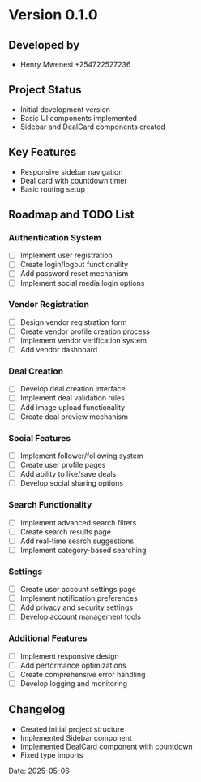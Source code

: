# Version 0.1.0

## Developed by
- Henry Mwenesi +254722527236

## Project Status
- Initial development version
- Basic UI components implemented
- Sidebar and DealCard components created

## Key Features
- Responsive sidebar navigation
- Deal card with countdown timer
- Basic routing setup

## Roadmap and TODO List

### Authentication System
- [ ] Implement user registration
- [ ] Create login/logout functionality
- [ ] Add password reset mechanism
- [ ] Implement social media login options

### Vendor Registration
- [ ] Design vendor registration form
- [ ] Create vendor profile creation process
- [ ] Implement vendor verification system
- [ ] Add vendor dashboard

### Deal Creation
- [ ] Develop deal creation interface
- [ ] Implement deal validation rules
- [ ] Add image upload functionality
- [ ] Create deal preview mechanism

### Social Features
- [ ] Implement follower/following system
- [ ] Create user profile pages
- [ ] Add ability to like/save deals
- [ ] Develop social sharing options

### Search Functionality
- [ ] Implement advanced search filters
- [ ] Create search results page
- [ ] Add real-time search suggestions
- [ ] Implement category-based searching

### Settings
- [ ] Create user account settings page
- [ ] Implement notification preferences
- [ ] Add privacy and security settings
- [ ] Develop account management tools

### Additional Features
- [ ] Implement responsive design
- [ ] Add performance optimizations
- [ ] Create comprehensive error handling
- [ ] Develop logging and monitoring

## Changelog
- Created initial project structure
- Implemented Sidebar component
- Implemented DealCard component with countdown
- Fixed type imports

Date: 2025-05-06